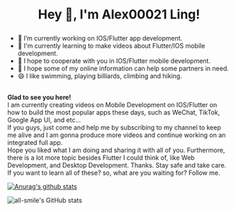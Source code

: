 **<p align="center">Hey 👋, I'm Alex00021 Ling!</p>**
===




- 🔭 I’m currently working on IOS/Flutter app development.
- 🌱 I'm currently learning to make videos about Flutter/IOS mobile development.
- 👯 I hope to cooperate with you in IOS/Flutter mobile development.
- 🤔 I hope some of my online information can help some partners in need.
- 😄 I like swimming, playing billiards, climbing and hiking.



 <br>**Glad to see you here!** 
<br>I am currently creating videos on Mobile Development on IOS/Flutter on how to build the most popular apps these days, such as WeChat, TikTok, Google App UI, and etc...
<br>If you guys, just come and help me by subscribing to my channel to keep me alive and I am gonna produce more videos and continue working on an integrated full app.
<br>Hope you liked what I am doing and sharing it with all of you. Furthermore, there is a lot more topic besides Flutter I could think of, like Web Development, and Desktop Development. Thanks. Stay safe and take care.
If you want to learn all of these? so, what are you waiting for? Follow me.




[![Anurag's github stats](//p3-juejin.byteimg.com/tos-cn-i-k3u1fbpfcp/1188110e11c84be89e6c60130622635a~tplv-k3u1fbpfcp-zoom-1.image)](https://github.com/anuraghazra/github-readme-stats)

![all-smile's GitHub stats](https://github-readme-stats.vercel.app/api?username=all-smile&show_icons=true&theme=tokyonight)
